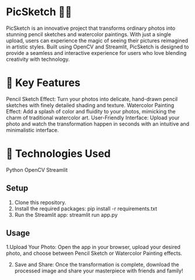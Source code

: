 # PicSketch 🎨✨
PicSketch is an innovative project that transforms ordinary photos into stunning pencil sketches and watercolor paintings. With just a single upload, users can experience the magic of seeing their pictures reimagined in artistic styles. Built using OpenCV and Streamlit, PicSketch is designed to provide a seamless and interactive experience for users who love blending creativity with technology.

# 🌟 Key Features
Pencil Sketch Effect: Turn your photos into delicate, hand-drawn pencil sketches with finely detailed shading and texture.
Watercolor Painting Effect: Add a splash of color and fluidity to your photos, mimicking the charm of traditional watercolor art.
User-Friendly Interface: Upload your photo and watch the transformation happen in seconds with an intuitive and minimalistic interface.

# 🔧 Technologies Used
Python
OpenCV
Streamlit

## Setup

1. Clone this repository.
2. Install the required packages: pip install  -r requirements.txt
3. Run the Streamlit app: streamlit run app.py 

## Usage

1.Upload Your Photo:
Open the app in your browser, upload your desired photo, and choose between Pencil Sketch or Watercolor Painting effects.

2. Save and Share:
Once the transformation is complete, download the processed image and share your masterpiece with friends and family!


